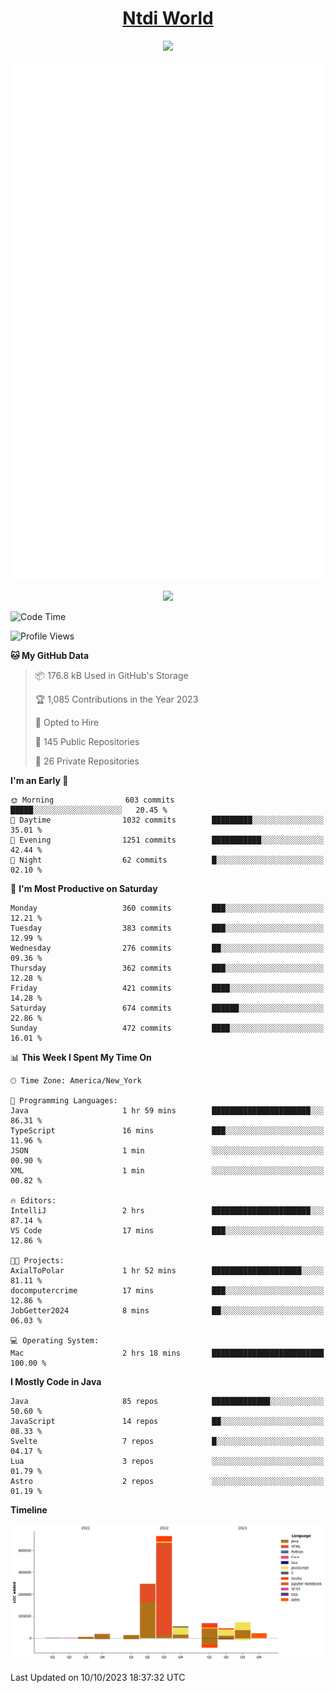 <h1 align="center"><a href="https://www.ntdi.world">Ntdi World</a></h1>
<p align="center">
  <a href="https://github.com/n-tdi"><img src="https://readme-typing-svg.herokuapp.com?lines=FullStack+Developer;Web+Developer;Open-Source+Enthusiast;Java+Developer;Spigot-API%20Developer;&center=true&width=500&height=50"></a>
</p>

<div align="center">
  <img src="/github-metrics.svg"></img>
  
  <img src="https://komarev.com/ghpvc/?username=n-tdi&color=green"></img>
</div>

<!-- May use later.. idk -->
<!-- <a href="http://www.github.com/n-tdi"><img src="https://github-readme-stats.vercel.app/api?username=n-tdi&show_icons=true&hide=&count_private=true&title_color=0891b2&text_color=ffffff&icon_color=0891b2&bg_color=1c1917&hide_border=true&show_icons=true" alt="n-tdi's GitHub stats" /></a> -->

<!--START_SECTION:waka-->
![Code Time](http://img.shields.io/badge/Code%20Time-295%20hrs%2016%20mins-blue)

![Profile Views](http://img.shields.io/badge/Profile%20Views-2-blue)

**🐱 My GitHub Data** 

> 📦 176.8 kB Used in GitHub's Storage 
 > 
> 🏆 1,085 Contributions in the Year 2023
 > 
> 💼 Opted to Hire
 > 
> 📜 145 Public Repositories 
 > 
> 🔑 26 Private Repositories 
 > 
**I'm an Early 🐤** 

```text
🌞 Morning                603 commits         █████░░░░░░░░░░░░░░░░░░░░   20.45 % 
🌆 Daytime                1032 commits        █████████░░░░░░░░░░░░░░░░   35.01 % 
🌃 Evening                1251 commits        ███████████░░░░░░░░░░░░░░   42.44 % 
🌙 Night                  62 commits          █░░░░░░░░░░░░░░░░░░░░░░░░   02.10 % 
```
📅 **I'm Most Productive on Saturday** 

```text
Monday                   360 commits         ███░░░░░░░░░░░░░░░░░░░░░░   12.21 % 
Tuesday                  383 commits         ███░░░░░░░░░░░░░░░░░░░░░░   12.99 % 
Wednesday                276 commits         ██░░░░░░░░░░░░░░░░░░░░░░░   09.36 % 
Thursday                 362 commits         ███░░░░░░░░░░░░░░░░░░░░░░   12.28 % 
Friday                   421 commits         ████░░░░░░░░░░░░░░░░░░░░░   14.28 % 
Saturday                 674 commits         ██████░░░░░░░░░░░░░░░░░░░   22.86 % 
Sunday                   472 commits         ████░░░░░░░░░░░░░░░░░░░░░   16.01 % 
```


📊 **This Week I Spent My Time On** 

```text
🕑︎ Time Zone: America/New_York

💬 Programming Languages: 
Java                     1 hr 59 mins        ██████████████████████░░░   86.31 % 
TypeScript               16 mins             ███░░░░░░░░░░░░░░░░░░░░░░   11.96 % 
JSON                     1 min               ░░░░░░░░░░░░░░░░░░░░░░░░░   00.90 % 
XML                      1 min               ░░░░░░░░░░░░░░░░░░░░░░░░░   00.82 % 

🔥 Editors: 
IntelliJ                 2 hrs               ██████████████████████░░░   87.14 % 
VS Code                  17 mins             ███░░░░░░░░░░░░░░░░░░░░░░   12.86 % 

🐱‍💻 Projects: 
AxialToPolar             1 hr 52 mins        ████████████████████░░░░░   81.11 % 
docomputercrime          17 mins             ███░░░░░░░░░░░░░░░░░░░░░░   12.86 % 
JobGetter2024            8 mins              ██░░░░░░░░░░░░░░░░░░░░░░░   06.03 % 

💻 Operating System: 
Mac                      2 hrs 18 mins       █████████████████████████   100.00 % 
```

**I Mostly Code in Java** 

```text
Java                     85 repos            █████████████░░░░░░░░░░░░   50.60 % 
JavaScript               14 repos            ██░░░░░░░░░░░░░░░░░░░░░░░   08.33 % 
Svelte                   7 repos             █░░░░░░░░░░░░░░░░░░░░░░░░   04.17 % 
Lua                      3 repos             ░░░░░░░░░░░░░░░░░░░░░░░░░   01.79 % 
Astro                    2 repos             ░░░░░░░░░░░░░░░░░░░░░░░░░   01.19 % 
```



**Timeline**

![Lines of Code chart](https://raw.githubusercontent.com/n-tdi/n-tdi/main/assets/bar_graph.png)


 Last Updated on 10/10/2023 18:37:32 UTC
<!--END_SECTION:waka-->
